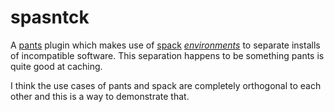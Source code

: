 spasntck
========

A [pants](https://github.com/pantsbuild/pants) plugin which makes use of [spack](https://github.com/spack/spack) [*environments*](https://spack-tutorial.readthedocs.io/en/latest/tutorial_environments.html) to separate installs of incompatible software. This separation happens to be something pants is quite good at caching.

I think the use cases of pants and spack are completely orthogonal to each other and this is a way to demonstrate that.
